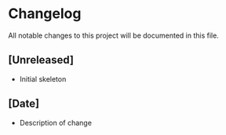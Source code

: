 # Changelog

All notable changes to this project will be documented in this file.

## [Unreleased]
- Initial skeleton

## [Date]
- Description of change 